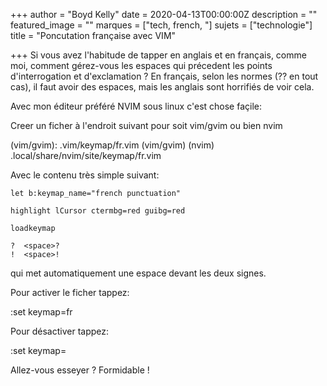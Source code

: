 +++
author = "Boyd Kelly"
date = 2020-04-13T00:00:00Z
description = ""
featured_image = ""
marques = ["tech, french, "]
sujets = ["technologie"]
title = "Poncutation française avec VIM"

+++
Si vous avez l'habitude de tapper en anglais et en français, comme moi, comment gérez-vous les espaces qui précedent les points d'interrogation et d'exclamation ?  En français, selon les normes (??  en tout cas), il faut avoir des espaces, mais les anglais sont horrifiés de voir cela.

Avec mon éditeur préféré NVIM sous linux c'est chose façile:

Creer un ficher à l'endroit suivant pour soit vim/gvim ou bien nvim

(vim/gvim): .vim/keymap/fr.vim (vim/gvim) 
(nvim) .local/share/nvim/site/keymap/fr.vim 

Avec le contenu très simple suivant: 
    
    let b:keymap_name="french punctuation"
    
    highlight lCursor ctermbg=red guibg=red
    
    loadkeymap
    
    ?  <space>?
    !  <space>!
    
qui met automatiquement une espace devant les deux signes.

Pour activer le ficher tappez:

:set keymap=fr

Pour désactiver tappez:

:set keymap=

Allez-vous esseyer ?  Formidable !